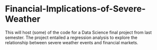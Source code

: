 # Financial-Implications-of-Severe-Weather
This will host (some) of the code for a Data Science final project from last semester. The project entailed a regression analysis to explore the relationship between severe weather events and financial markets. 

